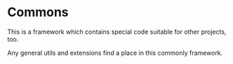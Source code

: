 #  Commons

This is a framework which contains special code suitable for other projects, too.

Any general utils and extensions find a place in this commonly framework.
